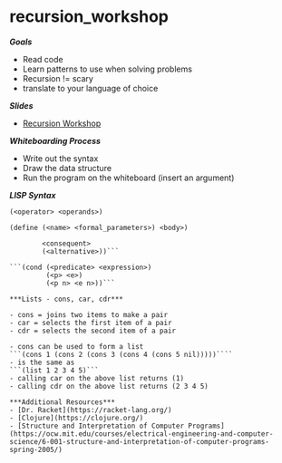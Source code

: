 # recursion_workshop

***Goals***
- Read code
- Learn patterns to use when solving problems
- Recursion != scary
- translate to your language of choice

***Slides***
- [Recursion Workshop](http://www.slideshare.net/MaxGlassie/recursion-workshop)

***Whiteboarding Process***
- Write out the syntax
- Draw the data structure
- Run the program on the whiteboard (insert an argument)

***LISP Syntax***

```(<operator> <operands>)```

```(define (<name> <formal_parameters>) <body>)```

```(if (<predicate>)
        <consequent>
        (<alternative>))```

```(cond (<predicate> <expression>)
         (<p> <e>)
         (<p n> <e n>))```

***Lists - cons, car, cdr***

- cons = joins two items to make a pair
- car = selects the first item of a pair
- cdr = selects the second item of a pair

- cons can be used to form a list
```(cons 1 (cons 2 (cons 3 (cons 4 (cons 5 nil)))))````
- is the same as 
```(list 1 2 3 4 5)```
- calling car on the above list returns (1)
- calling cdr on the above list returns (2 3 4 5)

***Additional Resources***
- [Dr. Racket](https://racket-lang.org/)
- [Clojure](https://clojure.org/)
- [Structure and Interpretation of Computer Programs](https://ocw.mit.edu/courses/electrical-engineering-and-computer-science/6-001-structure-and-interpretation-of-computer-programs-spring-2005/)
